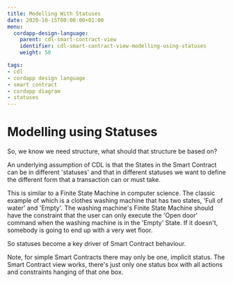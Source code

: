 ```yaml
---
title: Modelling With Statuses
date: 2020-10-15T00:00:00+01:00
menu:
  cordapp-design-language:
    parent: cdl-smart-contract-view
    identifier: cdl-smart-contract-view-modelling-using-statuses
    weight: 50

tags:
- cdl
- cordapp design language
- smart contract
- cordapp diagram
- statuses
---
```


# Modelling using Statuses

So, we know we need structure, what should that structure be based on?

An underlying assumption of CDL is that the States in the Smart Contract can be in different 'statuses' and that in different statuses we want to define the different form that a transaction can or must take.

This is similar to a Finite State Machine in computer science. The classic example of which is a clothes washing machine that has two states, 'Full of water' and 'Empty'. The washing machine's Finite State Machine should have the constraint that the user can only execute the 'Open door' command when the washing machine is in the 'Empty' State. If it doesn't, somebody is going to end up with a very wet floor.

So statuses become a key driver of Smart Contract behaviour.

Note, for simple Smart Contracts there may only be one, implicit status. The Smart Contract view works, there's just only one status box with all actions and constraints hanging of that one box.
